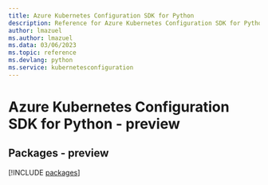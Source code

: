 ```yaml
---
title: Azure Kubernetes Configuration SDK for Python
description: Reference for Azure Kubernetes Configuration SDK for Python
author: lmazuel
ms.author: lmazuel
ms.data: 03/06/2023
ms.topic: reference
ms.devlang: python
ms.service: kubernetesconfiguration
---
```

# Azure Kubernetes Configuration SDK for Python - preview
## Packages - preview
[!INCLUDE [packages](kubernetes-configuration-index.md)]